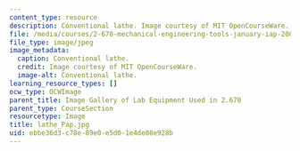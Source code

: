 ```yaml
---
content_type: resource
description: Conventional lathe. Image courtesy of MIT OpenCourseWare.
file: /media/courses/2-670-mechanical-engineering-tools-january-iap-2004/ebbe36d3c78e89e0e5d01e4de08e928b_lathe_Pap.jpg
file_type: image/jpeg
image_metadata:
  caption: Conventional lathe.
  credit: Image courtesy of MIT OpenCourseWare.
  image-alt: Conventional lathe.
learning_resource_types: []
ocw_type: OCWImage
parent_title: Image Gallery of Lab Equipment Used in 2.670
parent_type: CourseSection
resourcetype: Image
title: lathe_Pap.jpg
uid: ebbe36d3-c78e-89e0-e5d0-1e4de08e928b
---
```

